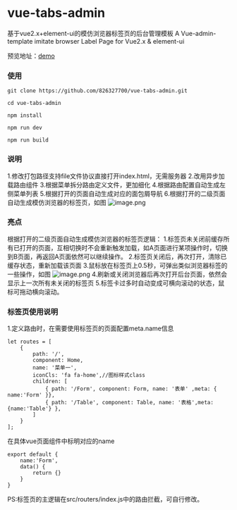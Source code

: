 # vue-tabs-admin
基于vue2.x+element-ui的模仿浏览器标签页的后台管理模板
A Vue-admin-template imitate browser Label Page for Vue2.x &amp; element-ui

预览地址：[demo](https://826327700.github.io/vue-tabs-admin/dist)

### 使用
```
git clone https://github.com/826327700/vue-tabs-admin.git

cd vue-tabs-admin

npm install

npm run dev

npm run build
```
### 说明
1.修改打包路径支持file文件协议直接打开index.html，无需服务器
2.改用异步加载路由组件
3.根据菜单拆分路由定义文件，更加细化
4.根据路由配置自动生成左侧菜单列表
5.根据打开的页面自动生成对应的面包屑导航
6.根据打开的二级页面自动生成模仿浏览器的标签页，如图
![image.png](http://upload-images.jianshu.io/upload_images/6651371-fb6c1f0238e4f78a.png?imageMogr2/auto-orient/strip%7CimageView2/2/w/1240)


### 亮点
根据打开的二级页面自动生成模仿浏览器的标签页逻辑：
1.标签页未关闭前缓存所有已打开的页面，互相切换时不会重新触发加载，如A页面进行某项操作时，切换到B页面，再返回A页面依然可以继续操作。
2.标签页关闭后，再次打开，清除已缓存状态，重新加载该页面
3.鼠标放在标签页上0.5秒，可弹出类似浏览器标签的一些操作，如图
![image.png](http://upload-images.jianshu.io/upload_images/6651371-67266c17e718b92c.png?imageMogr2/auto-orient/strip%7CimageView2/2/w/1240)
4.刷新或关闭浏览器后再次打开后台页面，依然会显示上一次所有未关闭的标签页
5.标签卡过多时自动变成可横向滚动的状态，鼠标可拖动横向滚动。

### 标签页使用说明
1.定义路由时，在需要使用标签页的页面配置meta.name信息
```
let routes = [
    {
        path: '/',
        component: Home,
        name: '菜单一',
        iconCls: 'fa fa-home',//图标样式class
        children: [
            { path: '/Form', component: Form, name: '表单' ,meta: { name:'Form' }},
            { path: '/Table', component: Table, name: '表格',meta:{name:'Table'} },
        ]
    }
];
```
在具体vue页面组件中标明对应的name
```
export default {
	name:'Form',
	data() {
		return {}
    }
}
```
PS:标签页的主逻辑在src/routers/index.js中的路由拦截，可自行修改。
